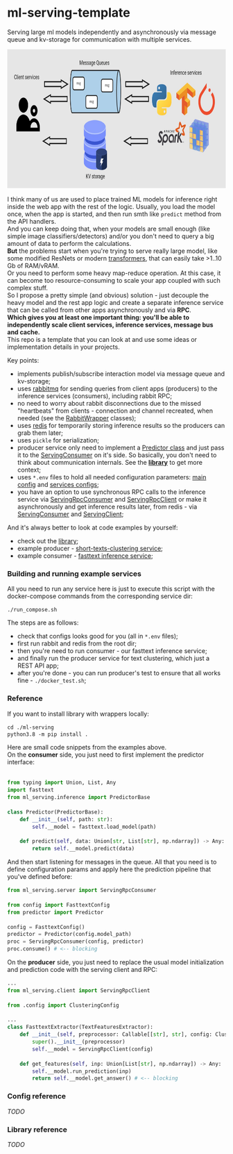 # ml-serving-template  
Serving large ml models independently and asynchronously via message queue and kv-storage for communication with multiple services.  

<p align="center"> <img src="https://github.com/gasparian/ml-serving-template/blob/main/pics/logo4.jpg" height=320/> </p>  

I think many of us are used to place trained ML models for inference right inside the web app with the rest of the logic. Usually, you load the model once, when the app is started, and then run smth like `predict` method from the API handlers.  
And you can keep doing that, when your models are small enough (like simple image classifiers/detectors) and/or you don't need to query a big amount of data to perform the calculations.  
**But** the problems start when you're trying to serve really large model, like some modified ResNets or modern [transformers](https://en.wikipedia.org/wiki/Transformer_(machine_learning_model)), that can easily take >1..10 Gb of RAM/vRAM.  
Or you need to perform some heavy map-reduce operation. At this case, it can become too resource-consuming to scale your app coupled with such complex stuff.  
So I propose a pretty simple (and obvious) solution - just decouple the heavy model and the rest app logic and create a separate inference service that can be called from other apps asynchronously and via **RPC**.  
**Which gives you at least one important thing: you'll be able to independently scale client services, inference services, message bus and cache.**  
This repo is a template that you can look at and use some ideas or implementation details in your projects.  

Key points:  
 - implements publish/subscribe interaction model via message queue and kv-storage;  
 - uses [rabbitmq](https://www.rabbitmq.com/) for sending queries from client apps (producers) to the inference services (consumers), including rabbit RPC;  
 - no need to worry about rabbit disconnections due to the missed "heartbeats" from clients - connection and channel recreated, when needed (see the [RabbitWrapper](https://github.com/gasparian/ml-serving-template/blob/main/ml-serving/ml_serving/wrappers.py) classes);  
 - uses [redis](https://redis.io/) for temporarily storing inference results so the producers can grab them later;  
 - uses `pickle` for serialization;  
 - producer service only need to implement a [Predictor class](https://github.com/gasparian/ml-serving-template/blob/main/ml-serving/ml_serving/inference.py) and just pass it to the [ServingConsumer](https://github.com/gasparian/ml-serving-template/blob/main/ml-serving/ml_serving/server.py) on it's side. So basically, you don't need to think about communication internals. See the **[library](https://github.com/gasparian/ml-serving-template/blob/main/ml-serving/ml_serving)** to get more context;  
 - uses `*.env` files to hold all needed configuration parameters: [main config](https://github.com/gasparian/ml-serving-template/blob/main/variables.env) and [services configs](https://github.com/gasparian/ml-serving-template/blob/main/consumers/fasttext/variables.env);  
 - you have an option to use synchronous RPC calls to the inference service via [ServingRpcConsumer](https://github.com/gasparian/ml-serving-template/blob/main/ml-serving/ml_serving/server.py) and [ServingRpcClient](https://github.com/gasparian/ml-serving-template/blob/main/ml-serving/ml_serving/client.py) or make it asynchronously and get inference results later, from redis - via [ServingConsumer](https://github.com/gasparian/ml-serving-template/blob/main/ml-serving/ml_serving/server.py) and [ServingClient](https://github.com/gasparian/ml-serving-template/blob/main/ml-serving/ml_serving/client.py);  

And it's always better to look at code examples by yourself:  
 - check out the [library](https://github.com/gasparian/ml-serving-template/blob/main/ml-serving/ml-serving);  
 - example producer - [short-texts-clustering service](https://github.com/gasparian/ml-serving-template/blob/main/producers/short-texts-clustering);  
 - example consumer - [fasttext inference service](https://github.com/gasparian/ml-serving-template/blob/main/consumers/fasttext);  

### Building and running example services  

All you need to run any service here is just to execute this script with the docker-compose commands from the corresponding service dir:  
```
./run_compose.sh
```  
The steps are as follows:  
 - check that configs looks good for you (all in `*.env` files);  
 - first run rabbit and redis from the root dir;  
 - then you're need to run consumer - our fasttext inference service;  
 - and finally run the producer service for text clustering, which just a REST API app;  
 - after you're done - you can run producer's test to ensure that all works fine - `./docker_test.sh`;  

### Reference  

If you want to install library with wrappers locally:  
```
cd ./ml-serving
python3.8 -m pip install .
```  
Here are small code snippets from the examples above.  
On the **consumer** side, you just need to first implement the predictor interface:  
```python

from typing import Union, List, Any
import fasttext
from ml_serving.inference import PredictorBase

class Predictor(PredictorBase):
    def __init__(self, path: str):
        self.__model = fasttext.load_model(path)

    def predict(self, data: Union[str, List[str], np.ndarray]) -> Any:
        return self.__model.predict(data)

```  
And then start listening for messages in the queue. All that you need is to define configuration params and apply here the prediction pipeline that you've defined before:  
```python
from ml_serving.server import ServingRpcConsumer

from config import FasttextConfig
from predictor import Predictor

config = FasttextConfig()
predictor = Predictor(config.model_path)
proc = ServingRpcConsumer(config, predictor) 
proc.consume() # <-- blocking
```  

On the **producer** side, you just need to replace the usual model initialization and prediction code with the serving client and RPC:  
```python
...
from ml_serving.client import ServingRpcClient

from .config import ClusteringConfig

...
class FasttextExtractor(TextFeaturesExtractor):
    def __init__(self, preprocessor: Callable[[str], str], config: ClusteringConfig):
        super().__init__(preprocessor)
        self.__model = ServingRpcClient(config)

    def get_features(self, inp: Union[List[str], np.ndarray]) -> Any:
        self.__model.run_prediction(inp)
        return self.__model.get_answer() # <-- blocking
```  

### Config reference  
*TODO*  

### Library reference  
*TODO*  
